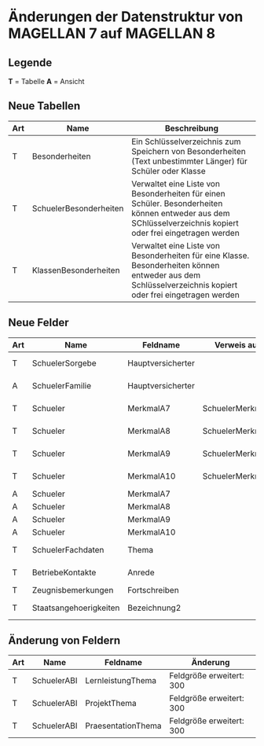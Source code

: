 # Änderungen der Datenstruktur von MAGELLAN 7 auf MAGELLAN 8

## Legende

**T** = Tabelle
**A** = Ansicht

## Neue Tabellen

Art | Name                   | Beschreibung
--- | ---------------------- | ------------
T   | Besonderheiten         | Ein Schlüsselverzeichnis zum Speichern von Besonderheiten (Text unbestimmter Länger) für Schüler oder Klasse
T   | SchuelerBesonderheiten | Verwaltet eine Liste von Besonderheiten für einen Schüler. Besonderheiten können entweder aus dem SChlüsselverzeichnis kopiert oder frei eingetragen werden
T   | KlassenBesonderheiten  | Verwaltet eine Liste von Besonderheiten für eine Klasse. Besonderheiten können entweder aus dem Schlüsselverzeichnis kopiert oder frei eingetragen werden

## Neue Felder

Art | Name                   | Feldname          | Verweis auf      | Typ | Grösse | Position
--- | ---------------------- | ----------------- | ---------------- | --- | ------ | --------
T   | SchuelerSorgebe        | Hauptversicherter |                  | L   |        | POSITION 11
A   | SchuelerFamilie        | Hauptversicherter |                  | L   |        | POSITION 6
T   | Schueler               | MerkmalA7         | SchuelerMerkmale | A   | 20     | POSITION 203
T   | Schueler               | MerkmalA8         | SchuelerMerkmale | A   | 20     | POSITION 204
T   | Schueler               | MerkmalA9         | SchuelerMerkmale | A   | 20     | POSITION 205
T   | Schueler               | MerkmalA10        | SchuelerMerkmale | A   | 20     | POSITION 206
A   | Schueler               | MerkmalA7         |                  |     |        |
A   | Schueler               | MerkmalA8         |                  |     |        |
A   | Schueler               | MerkmalA9         |                  |     |        |
A   | Schueler               | MerkmalA10        |                  |     |        |
T   | SchuelerFachdaten      | Thema             |                  | M   |        | POSITION 13
T   | BetriebeKontakte       | Anrede            |                  | A   | 1      | POSITION 7
T   | Zeugnisbemerkungen     | Fortschreiben     |                  | L   | 1      |
T   | Staatsangehoerigkeiten | Bezeichnung2      |                  | A   | 300    | POSITION 5


## Änderung von Feldern

Art | Name               | Feldname           | Änderung
--- | ------------------ | ------------------ | --------
T   | SchuelerABI        | LernleistungThema  | Feldgröße erweitert: 300
T   | SchuelerABI        | ProjektThema       | Feldgröße erweitert: 300
T   | SchuelerABI        | PraesentationThema | Feldgröße erweitert: 300

